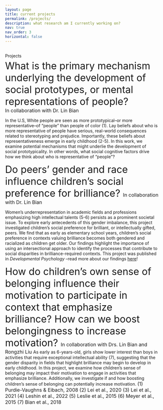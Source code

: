 ```yaml
---
layout: page
title: current projects
permalink: /projects/
description: what research am I currently working on?
nav: true
nav_order: 3
horizontal: false
---
```

Projects
<font size="6">  
What is the primary mechanism underlying the development of social prototypes, or mental representations of people?
 </font>
<font size="3">  
In collaboration with Dr. Lin Bian
 </font>
 
In the U.S, White people are seen as more prototypical–or more representative–of “people” than people of color (1). Lay beliefs about who is more representative of people have serious, real-world consequences related to stereotyping and prejudice. Importantly, these beliefs about representativeness emerge in early childhood (2-5). In this work, we examine potential mechanisms that might underlie the development of social prototypicality. In other words, what social cognitive factors drive how we think about who is representative of “people”? 


<font size="6">  
Do peers’ gender and race influence children’s social preference for brilliance?
 </font>
<font size="3">  
In collaboration with Dr. Lin Bian
 </font>
 
Women’s underrepresentation in academic fields and professions emphasizing high intellectual talents (5-6) persists as a prominent societal issue. To explore early antecedents of this gender imbalance, this project investigated children’s social preference for brilliant, or intellectually gifted, peers. We find that as early as elementary school years, children’s social preference in contexts valuing brilliance becomes both gendered and racialized as children get older. Our findings highlight the importance of using an intersectional approach to identify the processes that contribute to social disparities in brilliance-required contexts. This project was published in <em> Developmental Psychology </em>–read more about our findings [here](https://pubmed.ncbi.nlm.nih.gov/39172420/)!

<font size="6">  
How do children’s own sense of belonging influence their motivation to participate in context that emphasize brilliance? How can we boost belongingness to increase motivation? 
 </font>
<font size="3">  
In collaboration with Drs. Lin Bian and Rongzhi Liu
  
</font>
As early as 6-years-old, girls show lower interest than boys in activities that require exceptional intellectual ability (7), suggesting that the gender disparity in fields that highlight brilliance may begin to develop in early childhood.  In this project, we examine how children’s sense of belonging may impact their motivation to engage in activities that emphasize brilliance. Additionally, we investigate if and how boosting children’s sense of belonging can potentially increase motivation. 

<font size="3">  
(1) Purdie-Vaughns & Eibach, 2008
(2) Lei et al., 2020
(3) Lei et al., 2021
(4) Leshin et al., 2022
(5) Leslie et al., 2015
(6) Meyer et al., 2015
(7) Bian et al., 2018
 </font>


